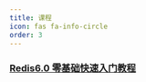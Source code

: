 ```yaml
---
title: 课程
icon: fas fa-info-circle
order: 3
---
```




### [Redis6.0 零基础快速入门教程](https://yuanjava.cn/posts/course-redis6)
